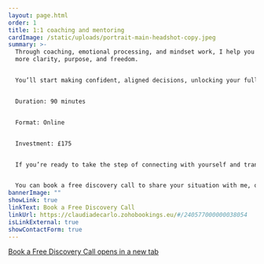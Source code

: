 ```yaml
---
layout: page.html
order: 1
title: 1:1 coaching and mentoring
cardImage: /static/uploads/portrait-main-headshot-copy.jpeg
summary: >-
  Through coaching, emotional processing, and mindset work, I help you live with
  more clarity, purpose, and freedom.


  You’ll start making confident, aligned decisions, unlocking your full potential, and creating more ease, joy, and flow in your life.


  Duration: 90 minutes


  Format: Online


  Investment: £175


  If you’re ready to take the step of connecting with yourself and transforming your life from the inside out, don't hesitate to reach out.


  You can book a free discovery call to share your situation with me, or simply send me an email with whatever you’d like to share.
bannerImage: ""
showLink: true
linkText: Book a Free Discovery Call
linkUrl: https://claudiadecarlo.zohobookings.eu/#/240577000000038054
isLinkExternal: true
showContactForm: true
---
```

<a href="https://claudiadecarlo.zohobookings.eu/#/240577000000038054" rel="noopener noreferrer" class="btn" target="_blank">Book a Free Discovery Call <span class="sr-only">opens in a new tab</span></a>
